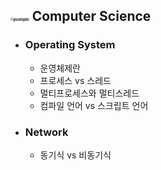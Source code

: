 ## <img src="https://github.githubassets.com/images/icons/emoji/unicode/1f4cc.png" alt="pushpin" style="zoom:30%;" /> Computer Science

- ### Operating System

  - 운영체제란
  - 프로세스 vs 스레드
  - 멀티프로세스와 멀티스레드
  - 컴파일 언어 vs 스크립트 언어

- ### Network

  - 동기식 vs 비동기식

